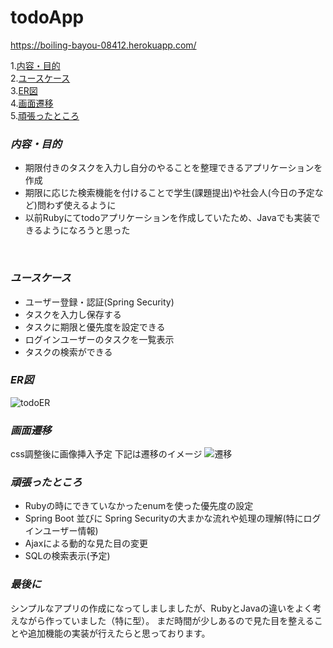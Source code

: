 # **todoApp**

https://boiling-bayou-08412.herokuapp.com/  

1.[内容・目的](#内容・目的)  
2.[ユースケース](#ユースケース)  
3.[ER図](#ER図)  
4.[画面遷移](#画面遷移)  
5.[頑張ったところ](#頑張ったところ)  

### *内容・目的*

* 期限付きのタスクを入力し自分のやることを整理できるアプリケーションを作成
* 期限に応じた検索機能を付けることで学生(課題提出)や社会人(今日の予定など)問わず使えるように
* 以前Rubyにてtodoアプリケーションを作成していたため、Javaでも実装できるようになろうと思った

<br>

### *ユースケース*

* ユーザー登録・認証(Spring Security)
* タスクを入力し保存する
* タスクに期限と優先度を設定できる
* ログインユーザーのタスクを一覧表示
* タスクの検索ができる

### *ER図*
![todoER](https://user-images.githubusercontent.com/58467980/85508616-64dacb00-b62f-11ea-8e5c-533e3443aecb.png)

### *画面遷移*
css調整後に画像挿入予定
下記は遷移のイメージ
![遷移](https://user-images.githubusercontent.com/58467980/85517172-f8b19480-b639-11ea-8683-ed20be374fcc.png)

### *頑張ったところ*
* Rubyの時にできていなかったenumを使った優先度の設定
* Spring Boot 並びに Spring Securityの大まかな流れや処理の理解(特にログインユーザー情報)
* Ajaxによる動的な見た目の変更
* SQLの検索表示(予定)

### *最後に*
シンプルなアプリの作成になってしましましたが、RubyとJavaの違いをよく考えながら作っていました（特に型）。
まだ時間が少しあるので見た目を整えることや追加機能の実装が行えたらと思っております。

